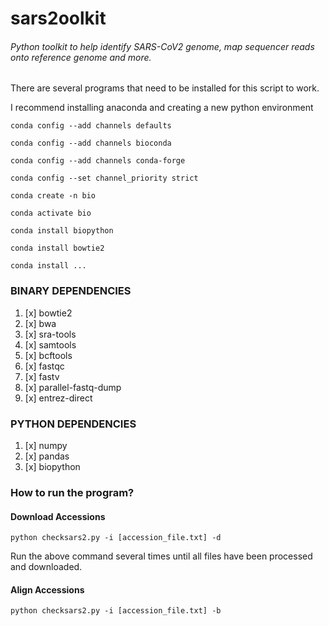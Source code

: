 # sars2oolkit
###### Python toolkit to help identify SARS-CoV2 genome, map sequencer reads onto reference genome and more.


There are several programs that need to be installed for this script to work.

I recommend installing anaconda and creating a new python environment
````
conda config --add channels defaults

conda config --add channels bioconda

conda config --add channels conda-forge

conda config --set channel_priority strict

conda create -n bio

conda activate bio

conda install biopython

conda install bowtie2 

conda install ... 
````


### BINARY DEPENDENCIES

1. [x] bowtie2
2. [x] bwa
3. [x] sra-tools
4. [x] samtools
5. [x] bcftools
6. [x] fastqc
7. [x] fastv
8. [x] parallel-fastq-dump
9. [x] entrez-direct

### PYTHON DEPENDENCIES
1. [x] numpy
2. [x] pandas
3. [x] biopython

### How to run the program?

#### Download Accessions
```commandline
python checksars2.py -i [accession_file.txt] -d
```
Run the above command several times until all files have been processed and downloaded.
#### Align Accessions 
```commandline
python checksars2.py -i [accession_file.txt] -b
```